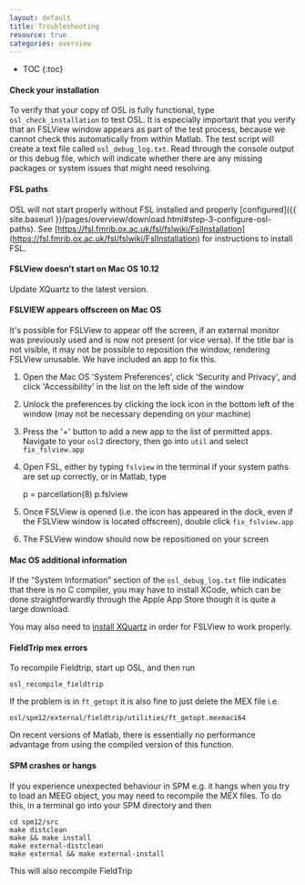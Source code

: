 ```yaml
---
layout: default
title: Troubleshooting
resource: true
categories: overview
---
```


* TOC
{:toc}

#### Check your installation

To verify that your copy of OSL is fully functional, type `osl_check_installation` to test OSL. It is especially important that you verify that an FSLView window appears as part of the test process, because we cannot check this automatically from within Matlab. The test script will create a text file called `osl_debug_log.txt`. Read through the console output or this debug file, which will indicate whether there are any missing packages or system issues that might need resolving.

#### FSL paths

OSL will not start properly without FSL installed and properly [configured]({{ site.baseurl }}/pages/overview/download.html#step-3-configure-osl-paths).
See [https://fsl.fmrib.ox.ac.uk/fsl/fslwiki/FslInstallation](https://fsl.fmrib.ox.ac.uk/fsl/fslwiki/FslInstallation) for instructions to install FSL. 

#### FSLView doesn't start on Mac OS 10.12

Update XQuartz to the latest version.

#### FSLVIEW appears offscreen on Mac OS

It's possible for FSLView to appear off the screen, if an external monitor was previously used and is now not present (or vice versa). If the title bar is not visible, it may not be possible to reposition the window, rendering FSLView unusable. We have included an app to fix this. 

1. Open the Mac OS 'System Preferences', click 'Security and Privacy', and click 'Accessibility' in the list on the left side of the window
2. Unlock the preferences by clicking the lock icon in the bottom left of the window (may not be necessary depending on your machine)
3. Press the '+' button to add a new app to the list of permitted apps. Navigate to your `osl2` directory, then go into `util` and select `fix_fslview.app`
4. Open FSL, either by typing `fslview` in the terminal if your system paths are set up correctly, or in Matlab, type

	p = parcellation(8)
	p.fslview

5. Once FSLView is opened (i.e. the icon has appeared in the dock, even if the FSLView window is located offscreen), double click `fix_fslview.app`
6. The FSLView window should now be repositioned on your screen

#### Mac OS additional information

If the “System Information” section of the `osl_debug_log.txt` file indicates that there is no C compiler, you may have to install XCode, which can be done straightforwardly through the Apple App Store though it is quite a large download.

You may also need to [install XQuartz](https://www.xquartz.org) in order for FSLView to work properly.

#### FieldTrip mex errors

To recompile Fieldtrip, start up OSL, and then run

	osl_recompile_fieldtrip

If the problem is in `ft_getopt` it is also fine to just delete the MEX file i.e.

	osl/spm12/external/fieldtrip/utilities/ft_getopt.mexmaci64

On recent versions of Matlab, there is essentially no performance advantage from using the compiled version of this function.

#### SPM crashes or hangs

If you experience unexpected behaviour in SPM e.g. it hangs when you try to load an MEEG object, you may need to recompile the MEX files. To do this, in a terminal go into your SPM directory and then

	cd spm12/src
	make distclean
	make && make install
	make external-distclean
	make external && make external-install

This will also recompile FieldTrip